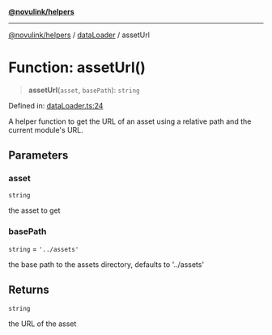 [**@novulink/helpers**](../../README.md)

***

[@novulink/helpers](../../README.md) / [dataLoader](../README.md) / assetUrl

# Function: assetUrl()

> **assetUrl**(`asset`, `basePath`): `string`

Defined in: [dataLoader.ts:24](https://github.com/M-Media-Group/app.novu.link/blob/185285297b092339554122b4cf56a2dcd7525fea/packages/helpers/src/dataLoader.ts#L24)

A helper function to get the URL of an asset using a relative path and the current module's URL.

## Parameters

### asset

`string`

the asset to get

### basePath

`string` = `'../assets'`

the base path to the assets directory, defaults to '../assets'

## Returns

`string`

the URL of the asset
